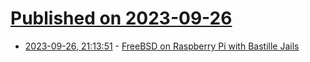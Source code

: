 # [Published on 2023-09-26](index.md)

* [2023-09-26, 21:13:51](https://lobste.rs/s/ixvlpq/freebsd_on_raspberry_pi_with_bastille) - [FreeBSD on Raspberry Pi with Bastille Jails](https://eldapper.wordpress.com/2023/09/18/freebsd-on-raspberry-pi-with-bastille-jails/)
